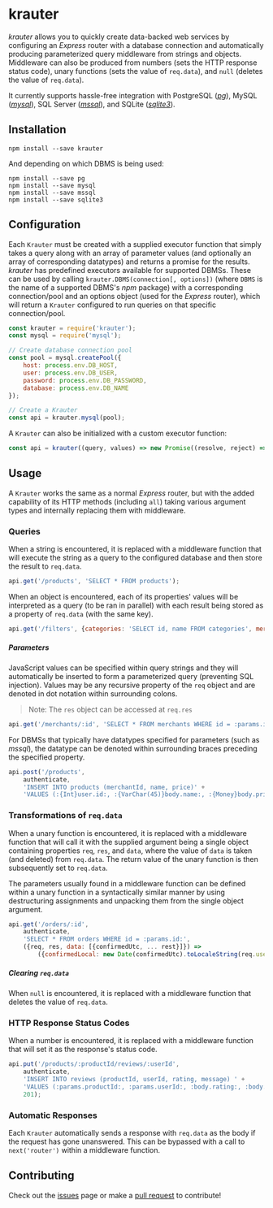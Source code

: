 # krauter
*krauter* allows you to quickly create data-backed web services by configuring an *Express* router with a database connection and automatically producing parameterized query middleware from strings and objects. Middleware can also be produced from numbers (sets the HTTP response status code), unary functions (sets the value of `req.data`), and `null` (deletes the value of `req.data`).

It currently supports hassle-free integration with PostgreSQL ([*pg*](https://github.com/brianc/node-postgres)), MySQL ([*mysql*](https://github.com/mysqljs/mysql)), SQL Server ([*mssql*](https://github.com/tediousjs/node-mssql)), and SQLite ([*sqlite3*](https://github.com/mapbox/node-sqlite3)).

## Installation

```shell
npm install --save krauter
```

And depending on which DBMS is being used:

```shell
npm install --save pg
npm install --save mysql
npm install --save mssql
npm install --save sqlite3
```

## Configuration

Each `Krauter` must be created with a supplied executor function that simply takes a query along with an array of parameter values (and optionally an array of corresponding datatypes) and returns a promise for the results. *krauter* has predefined executors available for supported DBMSs. These can be used by calling `krauter.DBMS(connection[, options])` (where `DBMS` is the name of a supported DBMS's *npm* package) with a corresponding connection/pool and an options object (used for the *Express* router), which will return a `Krauter` configured to run queries on that specific connection/pool.

```javascript
const krauter = require('krauter');
const mysql = require('mysql');

// Create database connection pool
const pool = mysql.createPool({
	host: process.env.DB_HOST,
	user: process.env.DB_USER,
	password: process.env.DB_PASSWORD,
	database: process.env.DB_NAME
});

// Create a Krauter
const api = krauter.mysql(pool);
```

A `Krauter` can also be initialized with a custom executor function:

```javascript
const api = krauter((query, values) => new Promise((resolve, reject) => {...}));
```

## Usage

A `Krauter` works the same as a normal *Express* router, but with the added capability of its HTTP methods (including `all`) taking various argument types and internally replacing them with middleware.

### Queries

When a string is encountered, it is replaced with a middleware function that will execute the string as a query to the configured database and then store the result to `req.data`.

```javascript
api.get('/products', 'SELECT * FROM products');
```

When an object is encountered, each of its properties' values will be interpreted as a query (to be ran in parallel) with each result being stored as a property of `req.data` (with the same key).

```javascript
api.get('/filters', {categories: 'SELECT id, name FROM categories', merchants: 'SELECT id, name FROM merchants'});
```

##### Parameters

JavaScript values can be specified within query strings and they will automatically be inserted to form a parameterized query (preventing SQL injection). Values may be any recursive property of the `req` object and are denoted in dot notation within surrounding colons. 

> Note: The `res` object can be accessed at `req.res`

```javascript
api.get('/merchants/:id', 'SELECT * FROM merchants WHERE id = :params.id:');
```

For DBMSs that typically have datatypes specified for parameters (such as *mssql*), the datatype can be denoted within surrounding braces preceding the specified property.

```javascript
api.post('/products', 
	authenticate, 
	'INSERT INTO products (merchantId, name, price)' +
	'VALUES (:{Int}user.id:, :{VarChar(45)}body.name:, :{Money}body.price:)');
```

### Transformations of `req.data`

When a unary function is encountered, it is replaced with a middleware function that will call it with the supplied argument being a single object containing properties `req`, `res`, and `data`, where the value of `data` is taken (and deleted) from `req.data`. The return value of the unary function is then subsequently set to `req.data`.

The parameters usually found in a middleware function can be defined within a unary function in a syntactically similar manner by using destructuring assignments and unpacking them from the single object argument.

```javascript
api.get('/orders/:id',
	authenticate,
	'SELECT * FROM orders WHERE id = :params.id:',
	({req, res, data: [{confirmedUtc, ... rest}]}) =>
		({confirmedLocal: new Date(confirmedUtc).toLocaleString(req.user.language, {timeZone: req.user.timeZone}), ... rest}));
```

##### Clearing `req.data`

When `null` is encountered, it is replaced with a middleware function that deletes the value of `req.data`.

### HTTP Response Status Codes

When a number is encountered, it is replaced with a middleware function that will set it as the response's status code.

```javascript
api.put('/products/:productId/reviews/:userId', 
	authenticate, 
	'INSERT INTO reviews (productId, userId, rating, message) ' +
	'VALUES (:params.productId:, :params.userId:, :body.rating:, :body.message:)',
	201);
```

### Automatic Responses

Each `Krauter` automatically sends a response with `req.data` as the body if the request has gone unanswered. This can be bypassed with a call to `next('router')` within a middleware function.

## Contributing
Check out the [issues](https://github.com/brandon-d-mckay/krauter/issues) page or make a [pull request](https://github.com/brandon-d-mckay/krauter/pulls) to contribute!
